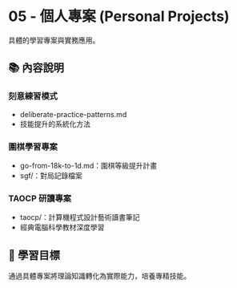 # 05 - 個人專案 (Personal Projects)

具體的學習專案與實務應用。

## 📚 內容說明

### 刻意練習模式
- deliberate-practice-patterns.md
- 技能提升的系統化方法

### 圍棋學習專案
- go-from-18k-to-1d.md：圍棋等級提升計畫
- sgf/：對局記錄檔案

### TAOCP 研讀專案
- taocp/：計算機程式設計藝術讀書筆記
- 經典電腦科學教材深度學習

## 🎯 學習目標

通過具體專案將理論知識轉化為實際能力，培養專精技能。
